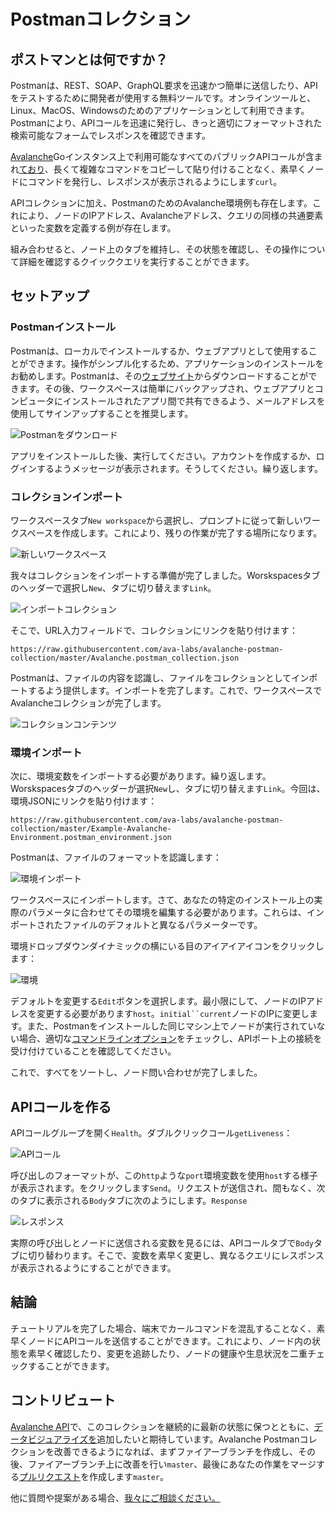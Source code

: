 # Postmanコレクション

## ポストマンとは何ですか？

Postmanは、REST、SOAP、GraphQL要求を迅速かつ簡単に送信したり、APIをテストするために開発者が使用する無料ツールです。オンラインツールと、Linux、MacOS、Windowsのためのアプリケーションとして利用できます。Postmanにより、APIコールを迅速に発行し、きっと適切にフォーマットされた検索可能なフォームでレスポンスを確認できます。

[Avalanche](https://docs.avax.network)Goインスタンス上で利用可能なすべてのパブリックAPIコールが含まれ[ており](../release-notes/avalanchego.md)、長くて複雑なコマンドをコピーして貼り付けることなく、素早くノードにコマンドを発行し、レスポンスが表示されるようにします`curl`。

APIコレクションに加え、PostmanのためのAvalanche環境例も存在します。これにより、ノードのIPアドレス、Avalancheアドレス、クエリの同様の共通要素といった変数を定義する例が存在します。

組み合わせると、ノード上のタブを維持し、その状態を確認し、その操作について詳細を確認するクイッククエリを実行することができます。

## セットアップ

### Postmanインストール

Postmanは、ローカルでインストールするか、ウェブアプリとして使用することができます。操作がシンプル化するため、アプリケーションのインストールをお勧めします。Postmanは、その[ウェブサイト](https://www.postman.com/downloads/)からダウンロードすることができます。その後、ワークスペースは簡単にバックアップされ、ウェブアプリとコンピュータにインストールされたアプリ間で共有できるよう、メールアドレスを使用してサインアップすることを推奨します。

![Postmanをダウンロード](../../.gitbook/assets/postman_01_download.png)

アプリをインストールした後、実行してください。アカウントを作成するか、ログインするようメッセージが表示されます。そうしてください。繰り返します。

### コレクションインポート

ワークスペースタブ`New workspace`から選択し、プロンプトに従って新しいワークスペースを作成します。これにより、残りの作業が完了する場所になります。

![新しいワークスペース](../../.gitbook/assets/postman_02_workspace.png)

我々はコレクションをインポートする準備が完了しました。Worskspacesタブのヘッダーで選択し`New`、タブに切り替えます`Link`。

![インポートコレクション](../../.gitbook/assets/postman_03_import.png)

そこで、URL入力フィールドで、コレクションにリンクを貼り付けます：

```text
https://raw.githubusercontent.com/ava-labs/avalanche-postman-collection/master/Avalanche.postman_collection.json
```

Postmanは、ファイルの内容を認識し、ファイルをコレクションとしてインポートするよう提供します。インポートを完了します。これで、ワークスペースでAvalancheコレクションが完了します。

![コレクションコンテンツ](../../.gitbook/assets/postman_04_collection.png)

### 環境インポート

次に、環境変数をインポートする必要があります。繰り返します。Worskspacesタブのヘッダーが選択`New`し、タブに切り替えます`Link`。今回は、環境JSONにリンクを貼り付けます：

```text
https://raw.githubusercontent.com/ava-labs/avalanche-postman-collection/master/Example-Avalanche-Environment.postman_environment.json
```

Postmanは、ファイルのフォーマットを認識します：

![環境インポート](../../.gitbook/assets/postman_05_environment.png)

ワークスペースにインポートします。さて、あなたの特定のインストール上の実際のパラメータに合わせてその環境を編集する必要があります。これらは、インポートされたファイルのデフォルトと異なるパラメーターです。

環境ドロップダウンダイナミックの横にいる目のアイアイアイコンをクリックします：

![環境](../../.gitbook/assets/postman_06_variables.png)

デフォルトを変更する`Edit`ボタンを選択します。最小限にして、ノードのIPアドレスを変更する必要があります`host`。`initial``current`ノードのIPに変更します。また、Postmanをインストールした同じマシン上でノードが実行されていない場合、適切な[コマンドラインオプション](../references/command-line-interface.md#http-server)をチェックし、APIポート上の接続を受け付けていることを確認してください。

これで、すべてをソートし、ノード問い合わせが完了しました。

## APIコールを作る

APIコールグループを開く`Health`。ダブルクリックコール`getLiveness`：

![APIコール](../../.gitbook/assets/postman_07_making_calls.png)

呼び出しのフォーマットが、この`http`ような`port`環境変数を使用`host`する様子が表示されます。をクリックします`Send`。リクエストが送信され、間もなく、次のタブに表示される`Body`タブに次のようにします。`Response`

![レスポンス](../../.gitbook/assets/postman_08_response.png)

実際の呼び出しとノードに送信される変数を見るには、APIコールタブで`Body`タブに切り替わります。そこで、変数を素早く変更し、異なるクエリにレスポンスが表示されるようにすることができます。

## 結論

チュートリアルを完了した場合、端末でカールコマンドを混乱することなく、素早くノードにAPIコールを送信することができます。これにより、ノード内の状態を素早く確認したり、変更を追跡したり、ノードの健康や生息状況を二重チェックすることができます。

## コントリビュート

[Avalanche API](https://docs.avax.network/build/avalanchego-apis)で、このコレクションを継続的に最新の状態に保つとともに、[データビジュアライズを](https://learning.postman.com/docs/sending-requests/visualizer/#visualizing-response-data)追加したいと期待しています。Avalanche Postmanコレクションを改善できるようになれば、まずファイアーブランチを作成し、その後、ファイアーブランチ上に改善を行い`master`、最後にあなたの作業をマージする[プルリクエスト](https://github.com/ava-labs/avalanche-docs/pulls)を作成します`master`。

他に質問や提案がある場合、[我々にご相談ください。](https://chat.avalabs.org/)

